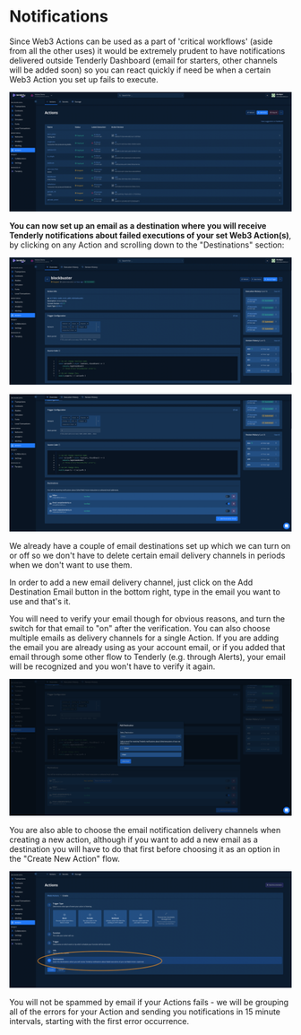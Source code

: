 # Notifications

Since Web3 Actions can be used as a part of 'critical workflows' (aside from all the other uses) it would be extremely prudent to have notifications delivered outside Tenderly Dashboard (email for starters, other channels will be added soon) so you can react quickly if need be when a certain Web3 Action you set up fails to execute.

![](<../.gitbook/assets/Screenshot 2022-04-14 at 11.23.59.png>)

**You can now set up an email as a destination where you will receive Tenderly notifications about failed executions of your set Web3 Action(s)**, by clicking on any Action and scrolling down to the "Destinations" section:

![](<../.gitbook/assets/Screenshot 2022-04-14 at 11.32.16.png>)

![](<../.gitbook/assets/Screenshot 2022-04-14 at 11.36.52.png>)

We already have a couple of email destinations set up which we can turn on or off so we don't have to delete certain email delivery channels in periods when we don't want to use them.&#x20;

In order to add a new email delivery channel, just click on the Add Destination Email button in the bottom right, type in the email you want to use and that's it.&#x20;

You will need to verify your email though for obvious reasons, and turn the switch for that email to "on" after the verification. You can also choose multiple emails as delivery channels for a single Action. If you are adding the email you are already using as your account email, or if you added that email through some other flow to Tenderly (e.g. through Alerts), your email will be recognized and you won't have to verify it again.

![](<../.gitbook/assets/Screenshot 2022-04-14 at 11.48.25.png>)

You are also able to choose the email notification delivery channels when creating a new action, although if you want to add a new email as a destination you will have to do that first before choosing it as an option in the "Create New Action" flow.

![](<../.gitbook/assets/Screenshot 2022-04-14 at 11.59.48.png>)

You will not be spammed by email if your Actions fails - we will be grouping all of the errors for your Action and sending you notifications in 15 minute intervals, starting with the first error occurrence.
